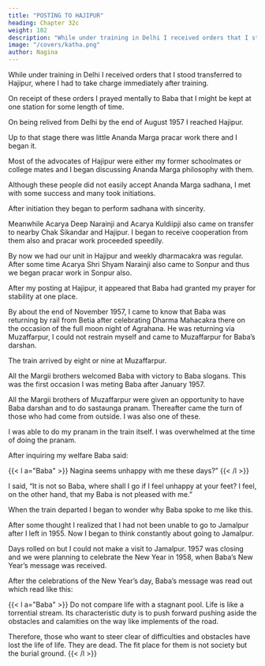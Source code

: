 ```yaml
---
title: "POSTING TO HAJIPUR"
heading: Chapter 32c
weight: 102
description: "While under training in Delhi I received orders that I stood transferred to Hajipur, where I had to take charge immediately after training"
image: "/covers/katha.png"
author: Nagina
---
```




While under training in Delhi I received orders that I stood transferred to Hajipur, where I had to take charge immediately after training. 

On receipt of these orders I prayed mentally to Baba that I might be kept at one station for some length of time.

On being relived from Delhi by the end of August 1957 I reached Hajipur. 

Up to that stage there was little Ananda Marga pracar work there and I began it.

Most of the advocates of Hajipur were either my former schoolmates or college mates and I began discussing Ananda Marga philosophy with them. 

Although these people did not easily accept Ananda Marga sadhana, I met with some success and many took initiations. 

After initiation they began to perform sadhana with sincerity.

Meanwhile Acarya Deep Narainji and Acarya Kuldiipji also came on transfer to nearby Chak Sikandar and Hajipur. I began to receive cooperation from them also and pracar work proceeded speedily.

By now we had our unit in Hajipur and weekly dharmacakra was regular. After some time Acarya Shri Shyam Narainji also came to Sonpur and thus we began pracar work in Sonpur also.

After my posting at Hajipur, it appeared that Baba had granted my prayer for stability at one place.

By about the end of November 1957, I came to know that Baba was returning by rail from Betia after celebrating Dharma Mahacakra there on the occasion of the full moon night of Agrahana. He was returning via Muzaffarpur, I could not restrain myself and came to Muzaffarpur for Baba’s darshan.

The train arrived by eight or nine at Muzaffarpur. 

All the Margii brothers welcomed Baba with victory to Baba slogans. This was the first occasion I was meting Baba after January 1957. 

All the Margii brothers of Muzaffarpur were given an opportunity to have Baba darshan and to do sastaunga pranam. Thereafter came the turn of those who had come from outside. I was also one of these.

I was able to do my pranam in the train itself. I was overwhelmed at the time of
doing the pranam.

After inquiring my welfare Baba said:

{{< l a="Baba" >}}
Nagina seems unhappy with me these days?”
{{< /l >}}


I said, “It is not so Baba, where shall I go if I feel unhappy at your feet? I feel, on the other hand, that my Baba is not pleased with me.”

When the train departed I began to wonder why Baba spoke to me like this.

After some thought I realized that I had not been unable to go to Jamalpur after I left in 1955. Now I began to think constantly about going to Jamalpur.

Days rolled on but I could not make a visit to Jamalpur. 1957 was closing and we were planning to celebrate the New Year in 1958, when Baba’s New Year’s message was received.

After the celebrations of the New Year’s day, Baba’s message was read out which read like this:

{{< l a="Baba" >}}
Do not compare life with a stagnant pool. Life is like a torrential stream. Its characteristic duty is to push forward pushing aside the obstacles and calamities on the way like implements of the road. 

Therefore, those who want to steer clear of difficulties and obstacles have lost the life of life. They are dead. The fit place for them is not society but the burial ground.
{{< /l >}}
